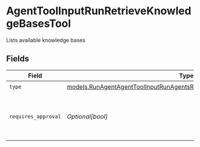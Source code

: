 # AgentToolInputRunRetrieveKnowledgeBasesTool

Lists available knowledge bases


## Fields

| Field                                                                                                                                                          | Type                                                                                                                                                           | Required                                                                                                                                                       | Description                                                                                                                                                    |
| -------------------------------------------------------------------------------------------------------------------------------------------------------------- | -------------------------------------------------------------------------------------------------------------------------------------------------------------- | -------------------------------------------------------------------------------------------------------------------------------------------------------------- | -------------------------------------------------------------------------------------------------------------------------------------------------------------- |
| `type`                                                                                                                                                         | [models.RunAgentAgentToolInputRunAgentsRequestRequestBodySettingsTools9Type](../models/runagentagenttoolinputrunagentsrequestrequestbodysettingstools9type.md) | :heavy_check_mark:                                                                                                                                             | N/A                                                                                                                                                            |
| `requires_approval`                                                                                                                                            | *Optional[bool]*                                                                                                                                               | :heavy_minus_sign:                                                                                                                                             | Whether this tool requires approval before execution                                                                                                           |